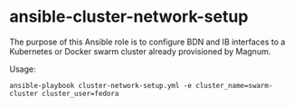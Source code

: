 # ansible-cluster-network-setup

The purpose of this Ansible role is to configure BDN and IB interfaces
to a Kubernetes or Docker swarm cluster already provisioned by Magnum.

Usage:

```
ansible-playbook cluster-network-setup.yml -e cluster_name=swarm-cluster cluster_user=fedora
```
